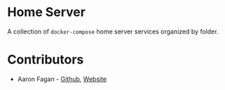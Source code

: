 # Home Server
A collection of `docker-compose` home server services organized by folder.

# Contributors
* Aaron Fagan - [Github](https://github.com/aaronfagan), [Website](https://www.aaronfagan.ca/)

